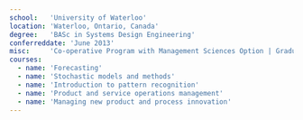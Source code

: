 ```yaml
---
school:   'University of Waterloo'
location: 'Waterloo, Ontario, Canada'
degree:   'BASc in Systems Design Engineering'
conferreddate: 'June 2013'
misc:     'Co-operative Program with Management Sciences Option | Graduated with Distinction and Dean’s Honours List'
courses:
  - name: 'Forecasting'
  - name: 'Stochastic models and methods'
  - name: 'Introduction to pattern recognition'
  - name: 'Product and service operations management'
  - name: 'Managing new product and process innovation'
---
```

